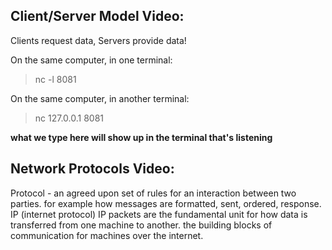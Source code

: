 ## Client/Server Model Video:
Clients request data, Servers provide data!

On the same computer, in one terminal:
> nc -l 8081

On the same computer, in another terminal:
> nc 127.0.0.1 8081

**what we type here will show up in the terminal that's listening**

## Network Protocols Video:
Protocol - an agreed upon set of rules for an interaction between two parties. for example how messages are formatted, sent, ordered, response.
IP (internet protocol) 
IP packets are the fundamental unit for how data is transferred from one machine to another. the building blocks of communication for machines over the internet.